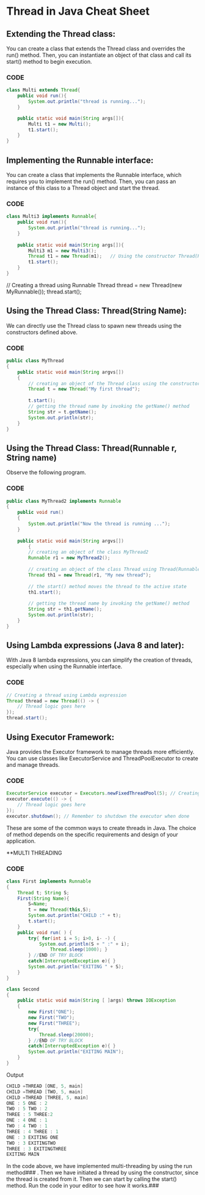 # Thread in Java Cheat Sheet

## Extending the Thread class:

You can create a class that extends the Thread class and overrides the run() method.
Then, you can instantiate an object of that class and call its start() method to begin execution.

### CODE

```java
class Multi extends Thread{  
    public void run(){  
        System.out.println("thread is running...");  
    }  

    public static void main(String args[]){  
        Multi t1 = new Multi();  
        t1.start();  
    }  
}  
```

## Implementing the Runnable interface:

You can create a class that implements the Runnable interface, which requires you to implement the run() method.
Then, you can pass an instance of this class to a Thread object and start the thread.

### CODE

```java
class Multi3 implements Runnable{  
    public void run(){  
        System.out.println("thread is running...");  
    }  
    
    public static void main(String args[]){  
        Multi3 m1 = new Multi3();  
        Thread t1 = new Thread(m1);   // Using the constructor Thread(Runnable r)  
        t1.start();  
    }  
}  
```

// Creating a thread using Runnable
Thread thread = new Thread(new MyRunnable());
thread.start();


## Using the Thread Class: Thread(String Name):

We can directly use the Thread class to spawn new threads using the constructors defined above.

### CODE

```java
public class MyThread 
{  
    public static void main(String argvs[])  
    {  
        // creating an object of the Thread class using the constructor Thread(String name)   
        Thread t = new Thread("My first thread");  
        
        t.start();  
        // getting the thread name by invoking the getName() method  
        String str = t.getName();  
        System.out.println(str);  
    }  
}  
```


## Using the Thread Class: Thread(Runnable r, String name)
Observe the following program.

### CODE

```java
public class MyThread2 implements Runnable  
{    
    public void run()  
    {    
        System.out.println("Now the thread is running ...");    
    }    
        
    public static void main(String argvs[])  
        {   
        // creating an object of the class MyThread2  
        Runnable r1 = new MyThread2();   
        
        // creating an object of the class Thread using Thread(Runnable r, String name)  
        Thread th1 = new Thread(r1, "My new thread");    
        
        // the start() method moves the thread to the active state  
        th1.start();   
        
        // getting the thread name by invoking the getName() method  
        String str = th1.getName();  
        System.out.println(str);  
    }    
}   
``` 


## Using Lambda expressions (Java 8 and later):

With Java 8 lambda expressions, you can simplify the creation of threads, 
especially when using the Runnable interface.

### CODE

```java
// Creating a thread using Lambda expression
Thread thread = new Thread(() -> {
    // Thread logic goes here
});
thread.start();
```


## Using Executor Framework:

Java provides the Executor framework to manage threads more efficiently. 
You can use classes like ExecutorService and ThreadPoolExecutor to create and manage threads.

### CODE


```java
ExecutorService executor = Executors.newFixedThreadPool(5); // Creating a thread pool with 5 threads
executor.execute(() -> {
    // Thread logic goes here
});
executor.shutdown(); // Remember to shutdown the executor when done

```

These are some of the common ways to create threads in Java. 
The choice of method depends on the specific requirements and design of your application.



**MULTI THREADING

### CODE

```java
class First implements Runnable
{
    Thread t; String S;
    First(String Name){
        S=Name;
        t = new Thread(this,S);
        System.out.println("CHILD :" + t);
        t.start();
    }
    public void run( ) {
        try{ for(int i = 5; i>0, i- -) {
            System.out.println(S + " :" + i);
                Thread.sleep(1000); }
        } //END OF TRY BLOCK
        catch(InterruptedException e){ }
        System.out.println("EXITING " + S);
    } 
}

class Second
{
    public static void main(String [ ]args) throws IOException
    {
        new First("ONE");
        new First("TWO");
        new First("THREE");
        try{
            Thread.sleep(20000);
        } //END OF TRY BLOCK
        catch(InterruptedException e){ }
        System.out.println("EXITING MAIN");
    }
}
```

Output
```java
CHILD =THREAD [ONE, 5, main]
CHILD =THREAD [TWO, 5, main]
CHILD =THREAD [THREE, 5, main]
ONE : 5 ONE : 2
TWO : 5 TWO : 2
THREE : 5 THREE:2
ONE : 4 ONE : 1
TWO : 4 TWO : 1
THREE : 4 THREE : 1
ONE : 3 EXITING ONE
TWO : 3 EXITINGTWO
THREE : 3 EXITINGTHREE
EXITING MAIN
```

In the code above, we have implemented multi-threading by using the run method### .
Then we have initiated a thread by using the constructor, since the thread is created from it.
Then we can start by calling the start() method. Run the code in your editor to see how it works.### 
